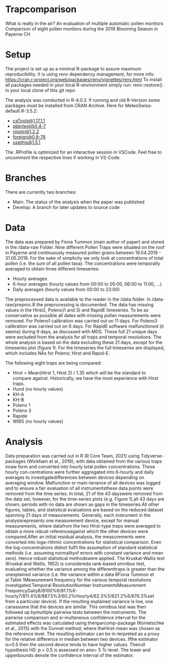 # Trapcomparison

What is really in the air? An evaluation of multiple automatic pollen monitors
Comparison of eight pollen monitors during the 2019 Blooming Season in Payerne CH

# Setup

The project is set up as a minimal R-package to assure maximum reproducibility.
It is using renv dependency management, for more info: https://cran.r-project.org/web/packages/renv/vignettes/renv.html
To install all packages needed in your local R-environment simply run: renv::restore() in your local clone of this git repo

The analysis was conducted in R-4.0.3.
If running and old R-Version some packages must be installed from CRAN Archive. Here for MeteoSwiss-default R-3.5.2:
  - caTools@1.17.1.1
  - pbkrtest@0.4-7
  - nloptr@1.2.2
  - foreign@0.8-76
  - usethis@1.5.1

The .RProfile is optimized for an interactive session in VSCode. Feel free to uncomment the respective lines if working in VS-Code.

# Branches
There are currently two branches:
  - Main: The status of the analysis when the paper was published
  - Develop: A branch for later updates to source code

# Data

The data was prepared by Fiona Tummon (main author of paper) and stored in the /data-raw Folder.
Nine different Pollen Traps were situated on the roof in Payerne and continuously measured pollen 
grains between 19.04.2019 - 31.05.2019.
For the sake of simplicity we only look at concentrations of total pollen (i.e. the sum of all pollen taxa).
The concentrations were temporally averaged to obtain three different timeseries:
- Hourly averages
- 6-hour averages (hourly values from 00:00 to 05:00, 06:00 to 11:00, ...)
- Daily averages (hourly values from 00:00 to 23:00)

The preprocessed data is available to the reader in the /data folder. 
In /data-raw/preproc.R the preprocessing is documented.
The data has missing values in the Hirst2, Poleno(1 and 3) and RapidE timeseries. 
To be as conservative as possible all dates with missing pollen measurements were removed.
For Poleno1 calibration was carried out on 11 days.
For Poleno3 calibration was carried out on 6 days.
For RapidE software malfunctioned (it seems) during 9 days, as discussed with MDS.
These full 21 unique days were excluded from the analysis for all traps and temporal resolutions.
The whole analysis is based on the data excluding these 21 days, except for the timeseries plot (figure 1).
For the timeseries the full timeseries are displayed, which includes NAs for Poleno; Hirst and Rapid-E.

The following eight traps are being compared:
- Hirst = Mean(Hirst 1, Hirst 2) / 1.35 which will be the standard to compare against. Historically, we have the most experience with Hirst traps.
- Hund (no hourly values)
- KH-A
- KH-B
- Poleno 1
- Poleno 3
- Rapide
- WIBS (no hourly values)

# Analysis
Data  preparation  was  carried  out  in  R  (R  Core  Team,  2021)  using  Tidyverse-packages  (Wickham  et  al.,  2019),  with  data  obtained  from  the  various  traps  inraw form and converted into hourly total pollen concentrations. These hourly con-centrations were further aggregated into 6-hourly and daily averages to investigatedifferences between devices depending on averaging window. Malfunction or main-tenance of all devices was logged and to ensure a fair evaluation of all instrumentsthese data points were removed from the time series. In total, 21 of the 43 dayswere removed from the data set, however, for the time-series plots (e.g. Figure 1),all 43 days are shown; periods with no data are shown as gaps in the timeseries.All other figures, tables, and statistical evaluations are based on the reduced dataset spanning 21 days of measurements. Generally, each instrument in the analysisrepresents one measurement device, except for manual measurements, where datafrom  the  two  Hirst-type  traps  were  averaged  to  obtain  a  more  robust  referenceagainst which the other devices were compared.After an initial residual analysis, the measurements were converted into loga-rithmic concentrations for statistical comparison. Even the log-concentrations didnot fulfil the assumption of standard statistical methods (i.e. assuming normalityof errors with constant variance and mean zero). Hence robust statistical methodswere  applied.  The  Kruskal-Wallis  test  (Kruskal  and  Wallis,  1952)  is  considereda rank-based omnibus test, evaluating whether the variance among the differenttraps  is  greater  than  the  unexplained  variance  (i.e.  the  variance  within  a  data
6Fiona Tummon et al.Table 1Measurement frequency for the various temporal resolutions investigated.Temporal ResolutionNumber InstrumentsMeasurement FrequencyDaily8/8100%6/81.1%6-hourly7/811.4%8/887.5%3/60.2%Hourly4/62.3%5/621.2%6/676.3%set from a particular device). If the resulting explained variance is low, one canassume that the devices are similar. This omnibus test was then followed up bymultiple pairwise tests between the instruments. The pairwise comparison and si-multaneous confidence interval for the estimated effects was calculated using thenparcomp-package (Konietschke et al., 2015) with the Dunnet method; where theHirst-mean was chosen as the reference level. The resulting estimator can be in-terpreted as a proxy for the relative difference in median between two devices. Ifthe estimator is>0.5 then the second device tends to have higher values. Thenull hypothesis H0: p = 0.5 is assessed on anα= 5 %-level. The lower and upperbounds denote the confidence interval of the estimator.



